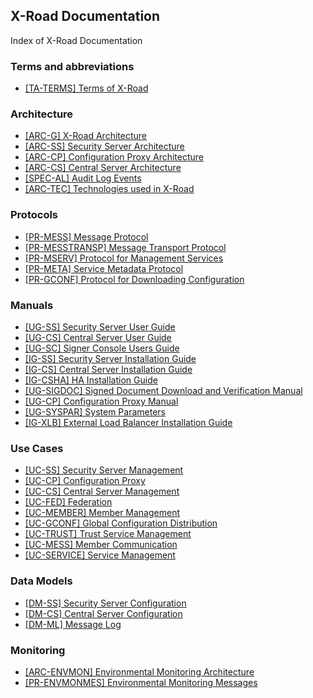 ## X-Road Documentation

Index of X-Road Documentation

### Terms and abbreviations
- [\[TA-TERMS\] Terms of X-Road](terms_x-road_docs.md)

### Architecture
- [\[ARC-G\] X-Road Architecture](Architecture/arc-g_x-road_arhitecture.md)
- [\[ARC-SS\] Security Server Architecture](Architecture/arc-ss_x-road_security_server_architecture.md)
- [\[ARC-CP\] Configuration Proxy Architecture](Architecture/arc-cp_x-road_configuration_proxy_architecture.md)
- [\[ARC-CS\] Central Server Architecture](Architecture/arc-cs_x-road_central_server_architecture.md)
- [\[SPEC-AL\] Audit Log Events](Architecture/spec-al_x-road_audit_log_events_1.7_Y-883-17.docx)
- [\[ARC-TEC\] Technologies used in X-Road](Architecture/arc-x-road_technologies.md)

### Protocols
- [\[PR-MESS\] Message Protocol](Protocols/pr-mess_x-road_message_protocol.md)
- [\[PR-MESSTRANSP\] Message Transport Protocol](Protocols/pr-messtransp_x-road_message_transport_protocol_2.2_Y-743-4.docx)
- [\[PR-MSERV\] Protocol for Management Services](Protocols/pr-mserv_x-road_protocol_for_management_services.md)
- [\[PR-META\] Service Metadata Protocol](Protocols/pr-meta_x-road_service_metadata_protocol.md)
- [\[PR-GCONF\] Protocol for Downloading Configuration](Protocols/pr-gconf_x-road_protocol_for_downloading_configuration.md)

### Manuals

- [\[UG-SS\] Security Server User Guide](Manuals/ug-ss_x-road_6_security_server_user_guide.md)
- [\[UG-CS\] Central Server User Guide](Manuals/ug-cs_x-road_6_central_server_user_guide.md)
- [\[UG-SC\] Signer Console Users Guide](Manuals/ug-sc_x-road_signer-console_users_guide_2.5_Y-883-20.docx)
- [\[IG-SS\] Security Server Installation Guide](Manuals/ig-ss_x-road_v6_security_server_installation_guide.md)
- [\[IG-CS\] Central Server Installation Guide](Manuals/ig-cs_x-road_6_central_server_installation_guide.md)
- [\[IG-CSHA\] HA Installation Guide](Manuals/ig-csha_x-road_6_ha_installation_guide.md)
- [\[UG-SIGDOC\] Signed Document Download and Verification Manual](Manuals/ug-sigdoc_x-road_signed_document_download_and_verification_manual_1.4.1_Y-883-21.docx)
- [\[UG-CP\] Configuration Proxy Manual](Manuals/ug-cp_x-road_v6_configuration_proxy_manual.md)
- [\[UG-SYSPAR\] System Parameters](Manuals/ug-syspar_x-road_v6_system_parameters.md)
- [\[IG-XLB\] External Load Balancer Installation Guide](Manuals/LoadBalancing/ig-xlb_x-road_external_load_balancer_installation_guide.md)

### Use Cases
- [\[UC-SS\] Security Server Management](UseCases/uc-ss_x-road_use_case_model_for_security_server_management_1.4_Y-883-4.md)
- [\[UC-CP\] Configuration Proxy](UseCases/uc-cp_x-road_configuration_proxy_use_case_model_1.2_Y-883-5.md)
- [\[UC-CS\] Central Server Management](UseCases/uc-cs_x-road_use_case_model_for_central_server_management_1.2_Y-883-6.md)
- [\[UC-FED\] Federation](UseCases/uc-fed_x-road_use_case_model_for_federation_1.1_Y-883-7.md)
- [\[UC-MEMBER\] Member Management](UseCases/uc-member_x-road_use_case_model_for_member_management.md)
- [\[UC-GCONF\] Global Configuration Distribution](UseCases/uc-gconf_x-road_use_case_model_for_global_configuration_distribution_1.4_Y-883-8.md)
- [\[UC-TRUST\] Trust Service Management](UseCases/uc-trust_x-road_use_case_model_for_trust_service_management_1.1.1_Y-883-9.md)
- [\[UC-MESS\] Member Communication](UseCases/uc-mess_x-road_member_communication_use_case_model.md)
- [\[UC-SERVICE\] Service Management](UseCases/uc-service_x-road_use_case_model_for_service_management_1.6_Y-883-3.md)

### Data Models

- [\[DM-SS\] Security Server Configuration](DataModels/dm-ss_x-road_security_server_configuration._data_model_1.2_Y-883-12.docx)
- [\[DM-CS\] Central Server Configuration](DataModels/dm-cs_x-road_central_server_configuration_data_model.md)
- [\[DM-ML\] Message Log](DataModels/dm-ml_x-road_message_log_data_model.md)

### Monitoring
- [\[ARC-ENVMON\] Environmental Monitoring Architecture](EnvironmentalMonitoring/Monitoring-architecture.md)
- [\[PR-ENVMONMES\] Environmental Monitoring Messages](EnvironmentalMonitoring/Monitoring-messages.md)